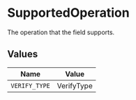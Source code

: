 # SupportedOperation

The operation that the field supports.


## Values

| Name          | Value         |
| ------------- | ------------- |
| `VERIFY_TYPE` | VerifyType    |